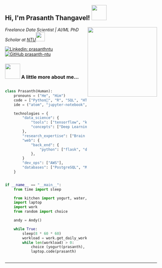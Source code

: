 

<h2> Hi, I'm Prasanth Thangavel! <img src="https://media.giphy.com/media/BLy7N6MJNYCeMeuB18/giphy.gif" width="50"></h2>
<img align='right' src="https://media.giphy.com/media/H7r5XcQccQvlXPwUOR/giphy.gif" width="230">
<p><em>Freelance Data Scientist | AI/ML PhD Scholar at <a href="https://www.ntu.eedu.sg">NTU</a><img src="https://media.giphy.com/media/U2LqsKYUCXCZp5u2jP/giphy.gif" width="30">
</em></p>

[![Linkedin: prasanthntu](https://img.shields.io/badge/-prasanthntu-blue?style=flat-square&logo=Linkedin&logoColor=white&link=https://www.linkedin.com/in/prasanthntu/)](https://www.linkedin.com/in/prasanthntu/)
[![GitHub prasanth-ntu](https://img.shields.io/github/followers/prasanth-ntu?label=follow&style=social)](https://github.com/prasanth-ntu)

### <img src="https://media.giphy.com/media/5QQpfPOJEnkeK7tTBr/giphy.gif" width="50"> A little more about me...  

```python

class Prasanth(Human):
    pronouns = ("He", "Him")
    code = ["Python🐍", "R", "SQL", "HTML", "CSS", "Matlab", "LabView"]
    ide = ("atom", "jupyter-notebook", "notepad++", "vscode")

    technologies = {
        "data_science": {
            "tools": ["tensorflow", "keras",  "sklearn", "scipy", "nltk", "numpy", "pandas", "matplotlib", "seaborn", "opencv", ...],
            "concepts": ["Deep Learning", "Signal Processing"],
        },
        "research_expertise": ["Brain signals", "EEG", "Epilepsy", "MedTech"], 
        "web": {
            "back_end": {
                "python": ["flask", "django", "dash"],
            },
        }
        "dev_ops": ["AWS"],
        "databases": ["PostgreSQL", "MySql", "sqlite"],
    }


if __name__ == "__main__":
    from time import sleep

    from kitchen import yogurt, water, snacks
    import laptop
    import work
    from random import choice

    andy = Andy()

    while True:
        sleep(8 * 60 * 60)
        workload = work.get_daily_workload()
        while len(workload) > 0:
            choice (yogurt(prasanth), water(prasanth), snacks(prasanth))
            laptop.code(prasanth)
            
```         

---
